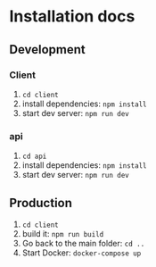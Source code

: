 # Installation docs

## Development

### Client

1. `cd client`
2. install dependencies: `npm install`
3. start dev server: `npm run dev`

### api

1. `cd api`
2. install dependencies: `npm install`
3. start dev server: `npm run dev`

## Production

1. `cd client`
2. build it: `npm run build`
3. Go back to the main folder: `cd ..`
4. Start Docker: `docker-compose up`
